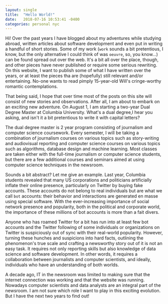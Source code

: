 ```yaml
---
layout: single
title:  "Hello World!"
date:   2018-07-16 10:53:41 -0400
categories: personal nyc
---
```


Hi! Over the past years I have blogged about my adventures while studying abroad, written articles about software development and even put in writing a handful of short stories. Some of my work (`work` sounds a bit pretentious, I know, but the only alternative I could think of was `oeuvre`, so, you know...) can be found spread out over the web. It's a bit all over the place, though, and other pieces have never published or require some serious rewriting. On this website, I want to publish some of what I have written over the years, or at least the pieces tha are (hopefully) still relevant and/or entertaining. No-one wants to read pimply 15-year-old Will's cringe-worthy romantic contemplations.

That being said, I hope that over time most of the posts on this site will consist of new stories and observations. After all, I am about to embark on an exciting new adventure. On August 1, I am starting a two-year Dual Degree Master at Columbia University. What's a dual degree,I hear you asking, and isn't it a bit pretentious to write it with capital letters?

The dual degree master is 2 year program consisting of journalism and computer science coursework. Every semester, I will be taking a combination of journalism courses on various topics such as story-writing and audiovisual reporting and computer science courses on various topics such as algorithms, database design and machine learning. Most classes are taken either with the full-time journalism or computer science students, but there are a few additional courses and seminars aimed at using computer science techniques in the newsroom.

Sounds a bit abstract? Let me give an example. Last year, Columbia students revealed that many US corporations and politicians artificially inflate their online presence, particularly on Twitter by buying fake accounts. These accounts do not belong to real individuals but are what we call `bot` accounts: their behavior and interactions are generated en masse using special software. With the ever-increasing importance of social network presence and popularity, both in the political and corporate world, the importance of these millions of bot accounts is more than a fait divers.

Anyone who has roamed Twitter for a bit has run into at least few bot accounts and the Twitter following of some individuals or organizations on Twitter is suspiciously out of sync with their real-world popularity. However, turning these hunches and suspicions into hard facts, outlining the phenomenon's true scale and crafting a newsworthy story out of it is not an easy task. It requires not only reporting skills but also knowledge of data science and software development. In other words, it requires a collaboration between journalists and computer scientists, and ideally, individuals who have an understanding of both worlds.

A decade ago, IT in the newsroom was limited to making sure that the internet connection was working and that the website was running. Nowadays computer scientists and data analysts are an integral part of the newsroom. I am not sure which role I want to play in this exciting evolution. But I have the next two years to find out!
